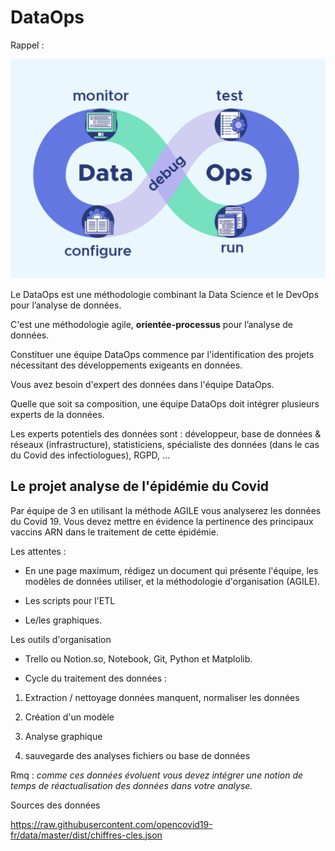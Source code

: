 # DataOps

Rappel :

![cycle](images/dataops.png)

Le DataOps est une méthodologie combinant la Data Science et le DevOps pour l’analyse de données.

C'est une méthodologie agile, **orientée-processus** pour l’analyse de données.

Constituer une équipe DataOps commence par l'identification des projets nécessitant des développements exigeants en données. 

Vous avez besoin d'expert des données dans l'équipe DataOps.

Quelle que soit sa composition, une équipe DataOps doit intégrer plusieurs experts de la données. 

Les experts potentiels des données sont : développeur, base de données & réseaux (infrastructure), statisticiens, spécialiste des données (dans le cas du Covid des infectiologues), RGPD, ...

## Le projet analyse de l'épidémie du Covid

Par équipe de 3 en utilisant la méthode AGILE vous analyserez les données du Covid 19. Vous devez mettre en évidence la pertinence des principaux vaccins ARN dans le traitement de cette épidémie. 

Les attentes : 

- En une page maximum, rédigez un document qui présente l'équipe, les modèles de données utiliser, et la méthodologie d'organisation (AGILE).

- Les scripts pour l'ETL

- Le/les graphiques.

Les outils d'organisation

- Trello ou Notion.so, Notebook, Git, Python et Matplolib.

- Cycle du traitement des données :

1. Extraction / nettoyage données manquent, normaliser les données

2. Création d'un modèle 

3. Analyse graphique

4. sauvegarde des analyses fichiers ou base de données

Rmq : *comme ces données évoluent vous devez intégrer une notion de temps de réactualisation des données dans votre analyse.*

Sources des données

https://raw.githubusercontent.com/opencovid19-fr/data/master/dist/chiffres-cles.json